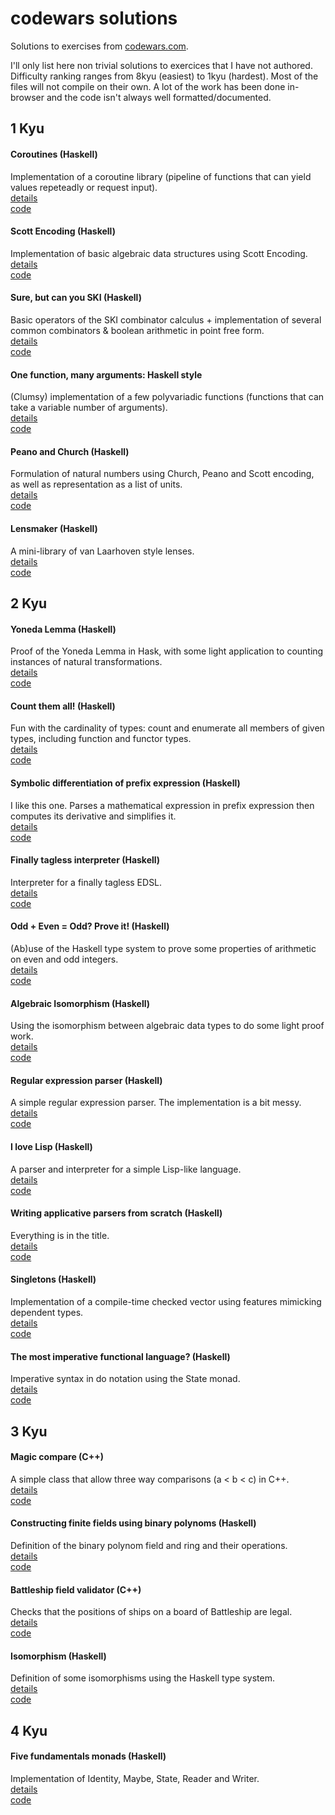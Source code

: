 # codewars solutions

Solutions to exercises from [codewars.com](https://www.codewars.com/). 

I'll only list here non trivial solutions to exercices that I have not authored. Difficulty ranking ranges from 8kyu (easiest) to 1kyu (hardest). Most of the files will not compile on their own. A lot of the work has been done in-browser and the code isn't always well formatted/documented.

## 1 Kyu

#### Coroutines (Haskell)
Implementation of a coroutine library (pipeline of functions that can yield values repeteadly or request input).  
[details](https://www.codewars.com/kata/547a77a6b84a1fb8bf000211)  
[code](https://github.com/de-passage/codewars-solutions/blob/master/haskell/coroutines.hs) 

#### Scott Encoding (Haskell)
Implementation of basic algebraic data structures using Scott Encoding.  
[details](https://www.codewars.com/kata/59c132fb70a3b7efd3000024)  
[code](https://github.com/de-passage/codewars-solutions/blob/master/haskell/scott-encoding.hs) 

#### Sure, but can you SKI (Haskell)
Basic operators of the SKI combinator calculus + implementation of several common combinators & boolean arithmetic in point free form.  
[details](https://www.codewars.com/kata/5a02dccf32b8b988120000da)  
[code](https://github.com/de-passage/codewars-solutions/blob/master/haskell/ski.hs)

#### One function, many arguments: Haskell style
(Clumsy) implementation of a few polyvariadic functions (functions that can take a variable number of arguments).  
[details](https://www.codewars.com/kata/599aed42b9712e1afe000014)  
[code](https://github.com/de-passage/codewars-solutions/blob/master/haskell/polyvariadic-functions.hs)

#### Peano and Church (Haskell)
Formulation of natural numbers using Church, Peano and Scott encoding, as well as representation as a list of units.  
[details](https://www.codewars.com/kata/5922530af9c157651d0000aa)  
[code](https://github.com/de-passage/codewars-solutions/blob/master/haskell/church-and-peano.hs)

#### Lensmaker (Haskell)
A mini-library of van Laarhoven style lenses.  
[details](https://www.codewars.com/kata/54258ffb430ca2e4b5000239)  
[code](https://github.com/de-passage/codewars-solutions/blob/master/haskell/lensmaker.hs)

## 2 Kyu

#### Yoneda Lemma (Haskell)
Proof of the Yoneda Lemma in Hask, with some light application to counting instances of natural transformations.  
[details](https://www.codewars.com/kata/5af33bcdde4c7f94a90000b3)  
[code](https://github.com/de-passage/codewars-solutions/blob/master/haskell/yoneda.hs)

#### Count them all! (Haskell)
Fun with the cardinality of types: count and enumerate all members of given types, including function and functor types.  
[details](https://www.codewars.com/kata/5b1bdc2bccef79e948000086)  
[code](https://github.com/de-passage/codewars-solutions/blob/master/haskell/count-them-all.hs)

#### Symbolic differentiation of prefix expression (Haskell)
I like this one. Parses a mathematical expression in prefix expression then computes its derivative and simplifies it.  
[details](https://www.codewars.com/kata/584daf7215ac503d5a0001ae)  
[code](https://github.com/de-passage/codewars-solutions/blob/master/haskell/symbolic-differentiation.hs)

#### Finally tagless interpreter (Haskell)
Interpreter for a finally tagless EDSL.  
[details](https://www.codewars.com/kata/5424e3bc430ca2e577000048)  
[code](https://github.com/de-passage/codewars-solutions/blob/master/haskell/finally-tagless.hs)

#### Odd + Even = Odd? Prove it! (Haskell)
(Ab)use of the Haskell type system to prove some properties of arithmetic on even and odd integers.  
[details](https://www.codewars.com/kata/599d973255342a0ce400009b)  
[code](https://github.com/de-passage/codewars-solutions/blob/master/haskell/even-odd-proof.hs)

#### Algebraic Isomorphism (Haskell)
Using the isomorphism between algebraic data types to do some light proof work.  
[details](https://www.codewars.com/kata/5917f22dd2563a36a200009c)  
[code](https://github.com/de-passage/codewars-solutions/blob/master/haskell/algebraic-isomorphism.hs)

#### Regular expression parser (Haskell)
A simple regular expression parser. The implementation is a bit messy.  
[details](https://www.codewars.com/kata/5470c635304c127cad000f0d)  
[code](https://github.com/de-passage/codewars-solutions/blob/master/haskell/regex-parser.hs)

#### I love Lisp (Haskell)
A parser and interpreter for a simple Lisp-like language.  
[details](https://www.codewars.com/kata/598a82f07bad362e1d000003)  
[code](https://github.com/de-passage/codewars-solutions/blob/master/haskell/lisp-interpreter.hs)

#### Writing applicative parsers from scratch (Haskell)
Everything is in the title.  
[details](https://www.codewars.com/kata/54f1fdb7f29358dd1f00015d)  
[code](https://github.com/de-passage/codewars-solutions/blob/master/haskell/applicative-parsers.hs)

#### Singletons (Haskell)
Implementation of a compile-time checked vector using features mimicking dependent types.  
[details](https://www.codewars.com/kata/54750ed320c64c64e20002e2)  
[code](https://github.com/de-passage/codewars-solutions/blob/master/haskell/singletons.hs)

#### The most imperative functional language? (Haskell)
Imperative syntax in do notation using the State monad.  
[details](https://www.codewars.com/kata/5453af58e6c920858d000823)  
[code](https://github.com/de-passage/codewars-solutions/blob/master/haskell/imperative.hs)

## 3 Kyu 

#### Magic compare (C++)
A simple class that allow three way comparisons (a < b < c) in C++.  
[details](https://www.codewars.com/kata/59ad0147485a4d9d3f0000a9)  
[code](https://github.com/de-passage/codewars-solutions/blob/master/cpp/magic-compare.hpp)

#### Constructing finite fields using binary polynoms (Haskell)
Definition of the binary polynom field and ring and their operations.  
[details](https://www.codewars.com/kata/54f1b7b3f58ba8ee720005a8)  
[code](https://github.com/de-passage/codewars-solutions/blob/master/haskell/binary-polynoms.hs)

#### Battleship field validator (C++)
Checks that the positions of ships on a board of Battleship are legal.  
[details](https://www.codewars.com/kata/52bb6539a4cf1b12d90005b7)  
[code](https://github.com/de-passage/codewars-solutions/blob/master/cpp/battleship.hpp)

#### Isomorphism (Haskell)
Definition of some isomorphisms using the Haskell type system.  
[details](https://www.codewars.com/kata/5922543bf9c15705d0000020)  
[code](https://github.com/de-passage/codewars-solutions/blob/master/haskell/isomorphisms.hs)

## 4 Kyu

#### Five fundamentals monads (Haskell)
Implementation of Identity, Maybe, State, Reader and Writer.  
[details](https://www.codewars.com/kata/547202bdf7587835d9000c46)  
[code](https://github.com/de-passage/codewars-solutions/blob/master/haskell/five-monads.hs)
